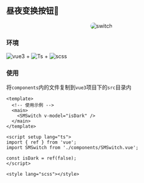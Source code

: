 ## 昼夜变换按钮🔳

<div align="center">
    <img src="https://static.ltgcm.top/md/20240326170303.png" alt="switch" style="max-width: 420px;border-radius: 12px;" />
</div>



### 环境

![vue3](https://img.shields.io/badge/-Vue3-c0a483?logo=vuedotjs&logoColor=4FC08D)  +  ![Ts](https://img.shields.io/badge/-Typescript-b0cf95?logo=typescript&logoColor=3178C6)   +  ![scss](https://img.shields.io/badge/-Scss-93afc9?logo=sass&logoColor=CF649A) 

### 使用

将`components`内的文件复制到`vue3`项目下的`src`目录内

```vue
<template>
  <!-- 使用示例 -->
  <main>
    <SMSwitch v-model="isDark" />
  </main>
</template>

<script setup lang="ts">
import { ref } from 'vue';
import SMSwitch from './components/SMSwitch.vue';

const isDark = ref(false);
</script>

<style lang="scss"></style>
```

